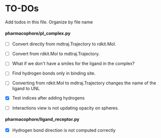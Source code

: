 # TO-DOs

Add todos in this file. Organize by file name


#### pharmacophore/pl_complex.py

- [ ] Convert directly from mdtraj.Trajectory to rdkit.Mol.
- [ ] Convert from rdkit.Mol to mdtraj.Trajectory.
- [ ] What if we don't have a smiles for the ligand in the complex?
- [ ] Find hydrogen bonds only in binding site.
- [ ] Converting from rdkit.Mol to mdtraj.Trajectory changes the name of the ligand to UNL
- [X] Test indices after adding hydrogens
- [ ] Interactions view is not updating opacity on spheres.


#### pharmacophore/ligand_receptor.py

- [X]  Hydrogen bond direction is not computed correctly
